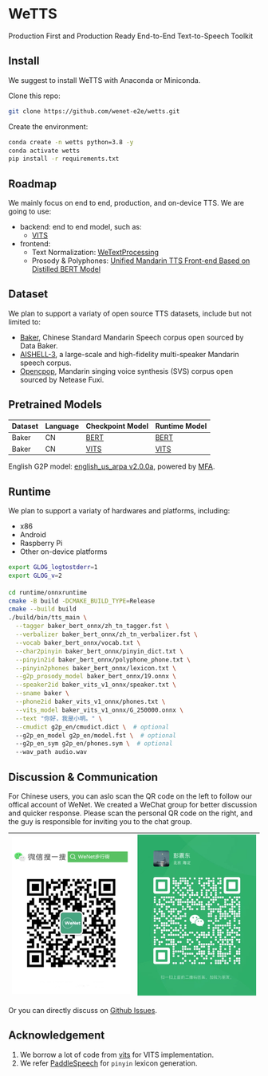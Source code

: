 # WeTTS

Production First and Production Ready End-to-End Text-to-Speech Toolkit

## Install

We suggest to install WeTTS with Anaconda or Miniconda.

Clone this repo:

```sh
git clone https://github.com/wenet-e2e/wetts.git
```

Create the environment:

```bash
conda create -n wetts python=3.8 -y
conda activate wetts
pip install -r requirements.txt
```

## Roadmap

We mainly focus on end to end, production, and on-device TTS. We are going to use:

* backend: end to end model, such as:
  * [VITS](https://arxiv.org/pdf/2106.06103.pdf)
* frontend:
  * Text Normalization: [WeTextProcessing](https://github.com/wenet-e2e/WeTextProcessing)
  * Prosody & Polyphones: [Unified Mandarin TTS Front-end Based on Distilled BERT Model](https://arxiv.org/pdf/2012.15404.pdf)

## Dataset

We plan to support a variaty of open source TTS datasets, include but not limited to:

* [Baker](https://www.data-baker.com/data/index/TNtts), Chinese Standard Mandarin Speech corpus open sourced by Data Baker.
* [AISHELL-3](https://openslr.org/93), a large-scale and high-fidelity multi-speaker Mandarin speech corpus.
* [Opencpop](https://wenet.org.cn/opencpop), Mandarin singing voice synthesis (SVS) corpus open sourced by Netease Fuxi.

## Pretrained Models

| Dataset | Language | Checkpoint Model | Runtime Model |
| ------- | -------- | ---------------- | ------------- |
| Baker   | CN       | [BERT](https://wenet.org.cn/downloads?models=wetts&version=baker_bert_exp.tar.gz) | [BERT](https://wenet.org.cn/downloads?models=wetts&version=baker_bert_onnx.tar.gz) |
| Baker   | CN       | [VITS](https://wenet.org.cn/downloads?models=wetts&version=baker_vits_v1_exp.tar.gz) | [VITS](https://wenet.org.cn/downloads?models=wetts&version=baker_vits_v1_onnx.tar.gz) |

English G2P model: [english_us_arpa v2.0.0a](https://wenet.org.cn/downloads?models=wetts&version=g2p_en.tar.gz), powered by [MFA](https://github.com/MontrealCorpusTools/mfa-models/releases/tag/g2p-english_us_arpa-v2.0.0a).

## Runtime

We plan to support a variaty of hardwares and platforms, including:

* x86
* Android
* Raspberry Pi
* Other on-device platforms

``` bash
export GLOG_logtostderr=1
export GLOG_v=2

cd runtime/onnxruntime
cmake -B build -DCMAKE_BUILD_TYPE=Release
cmake --build build
./build/bin/tts_main \
  --tagger baker_bert_onnx/zh_tn_tagger.fst \
  --verbalizer baker_bert_onnx/zh_tn_verbalizer.fst \
  --vocab baker_bert_onnx/vocab.txt \
  --char2pinyin baker_bert_onnx/pinyin_dict.txt \
  --pinyin2id baker_bert_onnx/polyphone_phone.txt \
  --pinyin2phones baker_bert_onnx/lexicon.txt \
  --g2p_prosody_model baker_bert_onnx/19.onnx \
  --speaker2id baker_vits_v1_onnx/speaker.txt \
  --sname baker \
  --phone2id baker_vits_v1_onnx/phones.txt \
  --vits_model baker_vits_v1_onnx/G_250000.onnx \
  --text "你好，我是小明。" \
  --cmudict g2p_en/cmudict.dict \  # optional
  --g2p_en_model g2p_en/model.fst \  # optional
  --g2p_en_sym g2p_en/phones.sym \  # optional
  --wav_path audio.wav
```

## Discussion & Communication

For Chinese users, you can aslo scan the QR code on the left to follow our offical account of WeNet.
We created a WeChat group for better discussion and quicker response.
Please scan the personal QR code on the right, and the guy is responsible for inviting you to the chat group.

| <img src="https://github.com/robin1001/qr/blob/master/wenet.jpeg" width="250px"> | <img src="https://github.com/pengzhendong/files/blob/master/images/wechat.png" width="250px"> |
| ---- | ---- |

Or you can directly discuss on [Github Issues](https://github.com/wenet-e2e/wetts/issues).

## Acknowledgement

1. We borrow a lot of code from [vits](https://github.com/jaywalnut310/vits) for VITS implementation.
2. We refer [PaddleSpeech](https://github.com/PaddlePaddle/PaddleSpeech) for `pinyin` lexicon generation.

